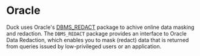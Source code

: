 # Oracle

Duck uses Oracle's [DBMS_REDACT](https://docs.oracle.com/en/database/oracle/oracle-database/21/arpls/DBMS_REDACT.html)
package to achive online data masking and redaction. The `DBMS_REDACT` package provides an interface to Oracle Data Redaction, which enables you to mask (redact) data that is returned from queries issued by low-privileged users or an application.